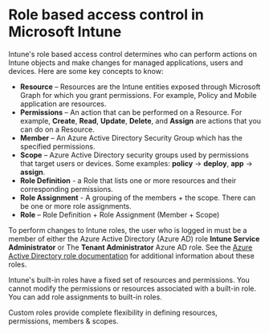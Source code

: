 # Role based access control in Microsoft Intune

Intune's role based access control determines who can perform actions on Intune objects and make changes for managed applications, users and devices.   Here are some key concepts to know:
* **Resource** – Resources are the Intune entities exposed through Microsoft Graph for which you grant permissions. For example, Policy and Mobile application are resources.
*	**Permissions** – An action that can be performed on a Resource.  For example, **Create**, **Read**, **Update**, **Delete**, and **Assign** are actions that you can do on a Resource.
*	**Member** – An Azure Active Directory Security Group which has the specified permissions.
*	**Scope** – Azure Active Directory security groups used by permissions that target users or devices. Some examples: **policy** -> **deploy**, **app** -> **assign**.
* **Role Definition** - a Role that lists one or more resources and their corresponding permissions.
* **Role Assignment** - A grouping of the members + the scope.  There can be one or more role assignments.
* **Role** – Role Definition + Role Assignment (Member + Scope)

To perform changes to Intune roles, the user who is logged in must be a member of either the Azure Active Directory (Azure AD) role **Intune Service Administrator** or The **Tenant Administrator** Azure AD role.   See the [Azure Active Directory role documentation](https://docs.microsoft.com/en-us/azure/active-directory/role-based-access-control-what-is) for additional information about these roles.

Intune's built-in roles have a fixed set of resources and permissions.  You cannot modify the permissions or resources associated with a built-in role.  You can add role assignments to built-in roles.

Custom roles provide complete flexibility in defining resources, permissions, members & scopes.
